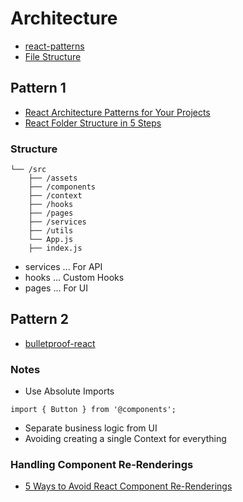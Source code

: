 # Architecture
- [react-patterns](https://github.com/topics/react-patterns)
- [File Structure](https://reactjs.org/docs/faq-structure.html)

## Pattern 1 
- [React Architecture Patterns for Your Projects](https://blog.openreplay.com/react-architecture-patterns-for-your-projects)
- [React Folder Structure in 5 Steps](https://www.robinwieruch.de/react-folder-structure/)

### Structure
```
└── /src
    ├── /assets
    ├── /components
    ├── /context
    ├── /hooks
    ├── /pages
    ├── /services
    ├── /utils
    └── App.js
    ├── index.js
```
- services ... For API
- hooks ... Custom Hooks
- pages ... For UI

## Pattern 2
- [bulletproof-react](https://github.com/alan2207/bulletproof-react)

### Notes
- Use Absolute Imports
```
import { Button } from '@components';
```
- Separate business logic from UI
- Avoiding creating a single Context for everything

### Handling Component Re-Renderings
- [5 Ways to Avoid React Component Re-Renderings](https://blog.bitsrc.io/5-ways-to-avoid-react-component-re-renderings-90241e775b8c)

